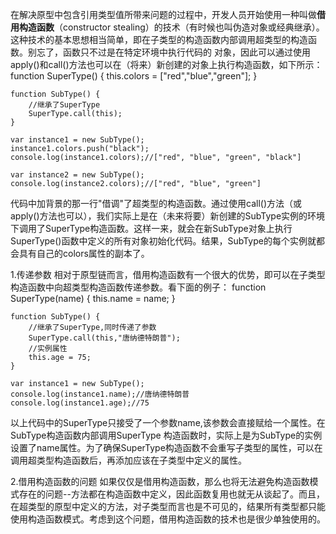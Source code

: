 在解决原型中包含引用类型值所带来问题的过程中，开发人员开始使用一种叫做**借用构造函数**（constructor stealing）的技术（有时候也叫伪造对象或经典继承）。这种技术的基本思想相当简单，即在子类型的构造函数内部调用超类型的构造函数。别忘了，函数只不过是在特定环境中执行代码的
对象，因此可以通过使用apply()和call()方法也可以在（将来）新创建的对象上执行构造函数，如下所示：
    function SuperType() {
        this.colors = ["red","blue","green"];
    }

    function SubType() {
        //继承了SuperType
        SuperType.call(this);
    }

    var instance1 = new SubType();
    instance1.colors.push("black");
    console.log(instance1.colors);//["red", "blue", "green", "black"]

    var instance2 = new SubType();
    console.log(instance2.colors);//["red", "blue", "green"]

代码中加背景的那一行"借调"了超类型的构造函数。通过使用call()方法（或apply()方法也可以），我们实际上是在（未来将要）新创建的SubType实例的环境下调用了SuperType构造函数。这样一来，就会在新SubType对象上执行SuperType()函数中定义的所有对象初始化代码。结果，SubType的每个实例就都会具有自己的colors属性的副本了。

1.传递参数
相对于原型链而言，借用构造函数有一个很大的优势，即可以在子类型构造函数中向超类型构造函数传递参数。看下面的例子：
    function SuperType(name) {
        this.name = name;
    }

    function SubType() {
        //继承了SuperType,同时传递了参数
        SuperType.call(this,"唐纳德特朗普");
        //实例属性
        this.age = 75;
    }

    var instance1 = new SubType();
    console.log(instance1.name);//唐纳德特朗普
    console.log(instance1.age);//75

以上代码中的SuperType只接受了一个参数name,该参数会直接赋给一个属性。在SubType构造函数内部调用SuperType 构造函数时，实际上是为SubType的实例设置了name属性。为了确保SuperType构造函数不会重写子类型的属性，可以在调用超类型构造函数后，再添加应该在子类型中定义的属性。

2.借用构造函数的问题
如果仅仅是借用构造函数，那么也将无法避免构造函数模式存在的问题--方法都在构造函数中定义，因此函数复用也就无从谈起了。而且，在超类型的原型中定义的方法，对子类型而言也是不可见的，结果所有类型都只能使用构造函数模式。考虑到这个问题，借用构造函数的技术也是很少单独使用的。





